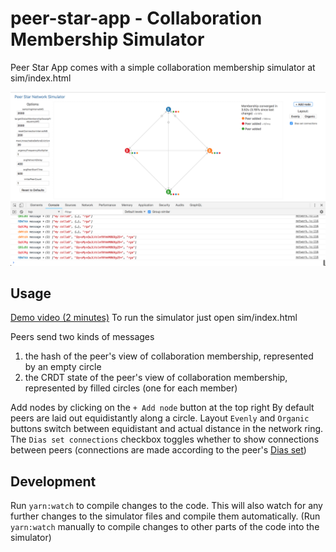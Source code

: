 # peer-star-app - Collaboration Membership Simulator

Peer Star App comes with a simple collaboration membership simulator at sim/index.html

![Image of Simulator](./simulator.png)

## Usage

[Demo video (2 minutes)](https://www.youtube.com/watch?v=3OZqLg9iu9w&feature=youtu.be)
To run the simulator just open sim/index.html

Peers send two kinds of messages
1. the hash of the peer's view of collaboration membership, represented by an empty circle
2. the CRDT state of the peer's view of collaboration membership, represented by filled circles (one for each member)

Add nodes by clicking on the `+ Add node` button at the top right
By default peers are laid out equidistantly along a circle. Layout `Evenly` and `Organic` buttons switch between equidistant and actual distance in the network ring.
The `Dias set connections` checkbox toggles whether to show connections between peers (connections are made according to the peer's [Dias set](https://github.com/ipfs-shipyard/peer-star-app/blob/master/docs/PROTOCOL.md#computing-the-set-of-target-peers))

## Development

Run `yarn:watch` to compile changes to the code. This will also watch for any further changes to the simulator files and compile them automatically. (Run `yarn:watch` manually to compile changes to other parts of the code into the simulator)
